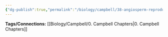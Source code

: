 ```yaml
---
{"dg-publish":true,"permalink":"/biology/campbell/38-angiosperm-reproduction-and-biotechnology-flowers-of-deceit/","dgHomeLink":true,"dgPassFrontmatter":true}
---
```


**Tags/Connections:**
[[Biology/Campbell/0. Campbell Chapters|0. Campbell Chapters]]